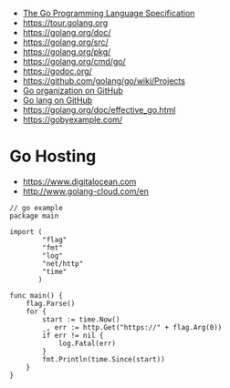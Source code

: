 - [The Go Programming Language Specification](https://golang.org/ref/spec)
- https://tour.golang.org
- https://golang.org/doc/
- https://golang.org/src/
- https://golang.org/pkg/
- https://golang.org/cmd/go/
- https://godoc.org/
- https://github.com/golang/go/wiki/Projects
- [Go organization on GitHub](https://github.com/golang)
- [Go lang on GitHub](https://github.com/golang/go)
- https://golang.org/doc/effective_go.html
- https://gobyexample.com/

# Go Hosting
- https://www.digitalocean.com
- http://www.golang-cloud.com/en

```
// go example
package main

import (
        "flag"
        "fmt"
        "log"
        "net/http"
        "time"
       )

func main() {
    flag.Parse()
    for {
        start := time.Now()
        _, err := http.Get("https://" + flag.Arg(0))
        if err != nil {
            log.Fatal(err)
        }
        fmt.Println(time.Since(start))
    }
}
```
